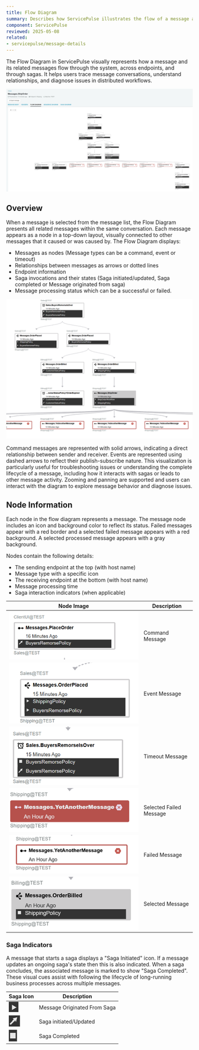 ```yaml
---
title: Flow Diagram
summary: Describes how ServicePulse illustrates the flow of a message and its related messages within the same conversation.
component: ServicePulse
reviewed: 2025-05-08
related:
- servicepulse/message-details
---
```


The Flow Diagram in ServicePulse visually represents how a message and its related messages flow through the system, across endpoints, and through sagas. It helps users trace message conversations, understand relationships, and diagnose issues in distributed workflows.

![Flow Diagram](images/flow-diagram.png 'width=800')

## Overview

When a message is selected from the message list, the Flow Diagram presents all related messages within the same conversation. Each message appears as a node in a top-down layout, visually connected to other messages that it caused or was caused by. The Flow Diagram displays:

- Messages as nodes (Message types can be a command, event or timeout)
- Relationships between messages as arrows or dotted lines
- Endpoint information
- Saga invocations and their states (Saga initiated/updated, Saga completed or Message originated from saga)
- Message processing status which can be a successful or failed.

![Flow Diagram](images/flow-diagram-message-flow.png 'width=800')

Command messages are represented with solid arrows, indicating a direct relationship between sender and receiver. Events are represented using dashed arrows to reflect their publish-subscribe nature. This visualization is particularly useful for troubleshooting issues or understanding the complete lifecycle of a message, including how it interacts with sagas or leads to other message activity. Zooming and panning are supported and users can interact with the diagram to explore message behavior and diagnose issues.

## Node Information

Each node in the flow diagram represents a message. The message node includes an icon and background color to reflect its status. Failed messages appear with a red border and a selected failed message appears with a red background. A selected processed message appears with a gray background.

Nodes contain the following details:

- The sending endpoint at the top (with host name)
- Message type with a specific icon
- The receiving endpoint at the bottom (with host name)
- Message processing time
- Saga interaction indicators (when applicable)

| Node Image | Description |
|------------|-------------|
| ![Flow Diagram](images/flow-diagram-command-message.png 'width=300')| Command Message|
| ![Flow Diagram](images/flow-diagram-event-message.png  'width=300') | Event Message|
| ![Flow Diagram](images/flow-diagram-timeout-message.png  'width=300')| Timeout Message|
| ![Flow Diagram](images/flow-diagram-selected-failed-message.png  'width=300')| Selected Failed Message|
| ![Flow Diagram](images/flow-diagram-failed-message.png  'width=300')|  Failed Message|
| ![Flow Diagram](images/flow-diagram-selected-message.png  'width=300')| Selected Message|

### Saga Indicators
A message that starts a saga displays a "Saga Initiated" icon. If a message updates an ongoing saga's state then this is also indicated. When a saga concludes, the associated message is marked to show "Saga Completed". These visual cues assist with following the lifecycle of long-running business processes across multiple messages.

| Saga Icon| Description |
|------------|-------------|
| ![Flow Diagram](images/flow-diagram-saga-originated-icon.png ) | Message Originated From Saga|
| ![Flow Diagram](images/flow-diagram-saga-initiated-icon.png )  | Saga initiated/Updated|
| ![Flow Diagram](images/flow-diagram-saga-completed-icon.png )| Saga Completed|